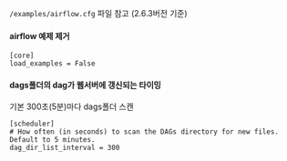 `/examples/airflow.cfg` 파일 참고 (2.6.3버전 기준)

#### airflow 예제 제거
```
[core]
load_examples = False
```

#### dags폴더의 dag가 웹서버에 갱신되는 타이밍

기본 300초(5분)마다 dags폴더 스캔
```
[scheduler]
# How often (in seconds) to scan the DAGs directory for new files. Default to 5 minutes.
dag_dir_list_interval = 300
```
